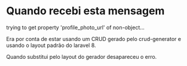 # Quando recebi esta mensagem

trying to get property 'profile_photo_url' of non-object...

Era por conta de estar usando um CRUD gerado pelo crud-generator e usando o layout padrão do laravel 8.

Quando substitui pelo layout do gerador desapareceu o erro.


